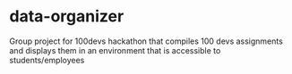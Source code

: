 # data-organizer
Group project for 100devs hackathon that compiles 100 devs assignments and displays them in an environment that is accessible to students/employees
